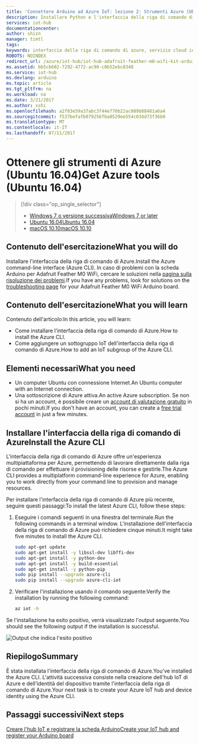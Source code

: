 ```yaml
---
title: 'Connettere Arduino ad Azure IoT: lezione 2: Strumenti Azure (Ubuntu) | Documentazione Microsoft'
description: Installare Python e l'interfaccia della riga di comando di Azure in Ubuntu.
services: iot-hub
documentationcenter: 
author: shizn
manager: timtl
tags: 
keywords: interfaccia della riga di comando di azure, servizio cloud iot, cloud arduino
ROBOTS: NOINDEX
redirect_url: /azure/iot-hub/iot-hub-adafruit-feather-m0-wifi-kit-arduino-get-started
ms.assetid: bb5cb602-7292-4772-ac90-c0b52ebc8340
ms.service: iot-hub
ms.devlang: arduino
ms.topic: article
ms.tgt_pltfrm: na
ms.workload: na
ms.date: 3/21/2017
ms.author: xshi
ms.openlocfilehash: a2f83e59a37abc3f44e770b22ac089b88481a6a4
ms.sourcegitcommit: f537befafb079256fba0529ee554c034d73f36b0
ms.translationtype: MT
ms.contentlocale: it-IT
ms.lasthandoff: 07/11/2017
---
```

# <a name="get-azure-tools-ubuntu-1604"></a><span data-ttu-id="3faa1-104">Ottenere gli strumenti di Azure (Ubuntu 16.04)</span><span class="sxs-lookup"><span data-stu-id="3faa1-104">Get Azure tools (Ubuntu 16.04)</span></span>

> [!div class="op_single_selector"]
> * <span data-ttu-id="3faa1-105">[Windows 7 o versione successiva][windows]</span><span class="sxs-lookup"><span data-stu-id="3faa1-105">[Windows 7 or later][windows]</span></span>
> * <span data-ttu-id="3faa1-106">[Ubuntu 16.04][ubuntu]</span><span class="sxs-lookup"><span data-stu-id="3faa1-106">[Ubuntu 16.04][ubuntu]</span></span>
> * <span data-ttu-id="3faa1-107">[macOS 10.10][macos]</span><span class="sxs-lookup"><span data-stu-id="3faa1-107">[macOS 10.10][macos]</span></span>

## <a name="what-you-will-do"></a><span data-ttu-id="3faa1-108">Contenuto dell'esercitazione</span><span class="sxs-lookup"><span data-stu-id="3faa1-108">What you will do</span></span>

<span data-ttu-id="3faa1-109">Installare l'interfaccia della riga di comando di Azure.</span><span class="sxs-lookup"><span data-stu-id="3faa1-109">Install the Azure command-line interface (Azure CLI).</span></span> <span data-ttu-id="3faa1-110">In caso di problemi con la scheda Arduino per Adafruit Feather M0 WiFi, cercare le soluzioni nella [pagina sulla risoluzione dei problemi](iot-hub-adafruit-feather-m0-wifi-kit-arduino-troubleshooting.md).</span><span class="sxs-lookup"><span data-stu-id="3faa1-110">If you have any problems, look for solutions on the [troubleshooting page](iot-hub-adafruit-feather-m0-wifi-kit-arduino-troubleshooting.md) for your Adafruit Feather M0 WiFi Arduino board.</span></span>

## <a name="what-you-will-learn"></a><span data-ttu-id="3faa1-111">Contenuto dell'esercitazione</span><span class="sxs-lookup"><span data-stu-id="3faa1-111">What you will learn</span></span>
<span data-ttu-id="3faa1-112">Contenuto dell'articolo:</span><span class="sxs-lookup"><span data-stu-id="3faa1-112">In this article, you will learn:</span></span>
* <span data-ttu-id="3faa1-113">Come installare l'interfaccia della riga di comando di Azure.</span><span class="sxs-lookup"><span data-stu-id="3faa1-113">How to install the Azure CLI.</span></span>
* <span data-ttu-id="3faa1-114">Come aggiungere un sottogruppo IoT dell'interfaccia della riga di comando di Azure.</span><span class="sxs-lookup"><span data-stu-id="3faa1-114">How to add an IoT subgroup of the Azure CLI.</span></span>

## <a name="what-you-need"></a><span data-ttu-id="3faa1-115">Elementi necessari</span><span class="sxs-lookup"><span data-stu-id="3faa1-115">What you need</span></span>
* <span data-ttu-id="3faa1-116">Un computer Ubuntu con connessione Internet.</span><span class="sxs-lookup"><span data-stu-id="3faa1-116">An Ubuntu computer with an Internet connection.</span></span>
* <span data-ttu-id="3faa1-117">Una sottoscrizione di Azure attiva.</span><span class="sxs-lookup"><span data-stu-id="3faa1-117">An active Azure subscription.</span></span> <span data-ttu-id="3faa1-118">Se non si ha un account, è possibile creare un [account di valutazione gratuito](http://azure.microsoft.com/pricing/free-trial/) in pochi minuti.</span><span class="sxs-lookup"><span data-stu-id="3faa1-118">If you don't have an account, you can create a [free trial account](http://azure.microsoft.com/pricing/free-trial/) in just a few minutes.</span></span>

## <a name="install-the-azure-cli"></a><span data-ttu-id="3faa1-119">Installare l'interfaccia della riga di comando di Azure</span><span class="sxs-lookup"><span data-stu-id="3faa1-119">Install the Azure CLI</span></span>
<span data-ttu-id="3faa1-120">L'interfaccia della riga di comando di Azure offre un'esperienza multipiattaforma per Azure, permettendo di lavorare direttamente dalla riga di comando per effettuare il provisioning delle risorse e gestirle.</span><span class="sxs-lookup"><span data-stu-id="3faa1-120">The Azure CLI provides a multiplatform command-line experience for Azure, enabling you to work directly from your command line to provision and manage resources.</span></span>

<span data-ttu-id="3faa1-121">Per installare l'interfaccia della riga di comando di Azure più recente, seguire questi passaggi:</span><span class="sxs-lookup"><span data-stu-id="3faa1-121">To install the latest Azure CLI, follow these steps:</span></span>

1. <span data-ttu-id="3faa1-122">Eseguire i comandi seguenti in una finestra del terminale.</span><span class="sxs-lookup"><span data-stu-id="3faa1-122">Run the following commands in a terminal window.</span></span> <span data-ttu-id="3faa1-123">L'installazione dell'interfaccia della riga di comando di Azure può richiedere cinque minuti.</span><span class="sxs-lookup"><span data-stu-id="3faa1-123">It might take five minutes to install the Azure CLI.</span></span>

   ```bash
   sudo apt-get update
   sudo apt-get install -y libssl-dev libffi-dev
   sudo apt-get install -y python-dev
   sudo apt-get install -y build-essential
   sudo apt-get install -y python-pip
   sudo pip install --upgrade azure-cli
   sudo pip install --upgrade azure-cli-iot
   ```
2. <span data-ttu-id="3faa1-124">Verificare l'installazione usando il comando seguente:</span><span class="sxs-lookup"><span data-stu-id="3faa1-124">Verify the installation by running the following command:</span></span>

   ```bash
   az iot -h
   ```

<span data-ttu-id="3faa1-125">Se l'installazione ha esito positivo, verrà visualizzato l'output seguente.</span><span class="sxs-lookup"><span data-stu-id="3faa1-125">You should see the following output if the installation is successful.</span></span>

![Output che indica l'esito positivo][output]

## <a name="summary"></a><span data-ttu-id="3faa1-127">Riepilogo</span><span class="sxs-lookup"><span data-stu-id="3faa1-127">Summary</span></span>
<span data-ttu-id="3faa1-128">È stata installata l'interfaccia della riga di comando di Azure.</span><span class="sxs-lookup"><span data-stu-id="3faa1-128">You've installed the Azure CLI.</span></span> <span data-ttu-id="3faa1-129">L'attività successiva consiste nella creazione dell'hub IoT di Azure e dell'identità del dispositivo tramite l'interfaccia della riga di comando di Azure.</span><span class="sxs-lookup"><span data-stu-id="3faa1-129">Your next task is to create your Azure IoT hub and device identity using the Azure CLI.</span></span>

## <a name="next-steps"></a><span data-ttu-id="3faa1-130">Passaggi successivi</span><span class="sxs-lookup"><span data-stu-id="3faa1-130">Next steps</span></span>
<span data-ttu-id="3faa1-131">[Creare l'hub IoT e registrare la scheda Arduino][create-your-iot-hub-and-register-your-arduino-board]</span><span class="sxs-lookup"><span data-stu-id="3faa1-131">[Create your IoT hub and register your Arduino board][create-your-iot-hub-and-register-your-arduino-board]</span></span>
<!-- Images and links -->

[windows]: iot-hub-adafruit-feather-m0-wifi-kit-arduino-lesson2-get-azure-tools-win32.md
[ubuntu]: iot-hub-adafruit-feather-m0-wifi-kit-arduino-lesson2-get-azure-tools-ubuntu.md
[macos]: iot-hub-adafruit-feather-m0-wifi-kit-arduino-lesson2-get-azure-tools-mac.md
[output]: media/iot-hub-adafruit-feather-m0-wifi-lessons/lesson2/az_iot_help_ubuntu.png
[create-your-iot-hub-and-register-your-arduino-board]: iot-hub-adafruit-feather-m0-wifi-kit-arduino-lesson2-prepare-azure-iot-hub.md